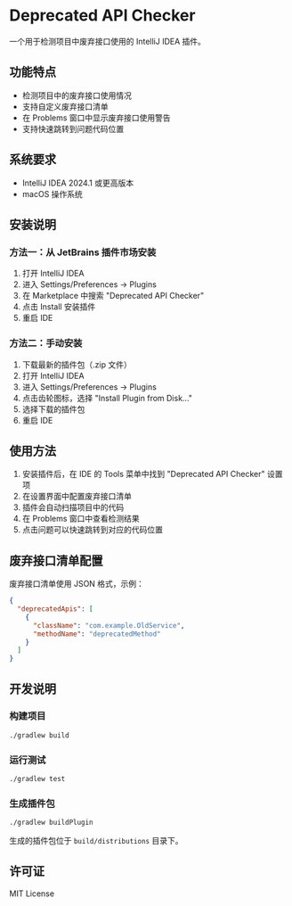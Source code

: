 # Deprecated API Checker

一个用于检测项目中废弃接口使用的 IntelliJ IDEA 插件。

## 功能特点

- 检测项目中的废弃接口使用情况
- 支持自定义废弃接口清单
- 在 Problems 窗口中显示废弃接口使用警告
- 支持快速跳转到问题代码位置

## 系统要求

- IntelliJ IDEA 2024.1 或更高版本
- macOS 操作系统

## 安装说明

### 方法一：从 JetBrains 插件市场安装

1. 打开 IntelliJ IDEA
2. 进入 Settings/Preferences -> Plugins
3. 在 Marketplace 中搜索 "Deprecated API Checker"
4. 点击 Install 安装插件
5. 重启 IDE

### 方法二：手动安装

1. 下载最新的插件包（.zip 文件）
2. 打开 IntelliJ IDEA
3. 进入 Settings/Preferences -> Plugins
4. 点击齿轮图标，选择 "Install Plugin from Disk..."
5. 选择下载的插件包
6. 重启 IDE

## 使用方法

1. 安装插件后，在 IDE 的 Tools 菜单中找到 "Deprecated API Checker" 设置项
2. 在设置界面中配置废弃接口清单
3. 插件会自动扫描项目中的代码
4. 在 Problems 窗口中查看检测结果
5. 点击问题可以快速跳转到对应的代码位置

## 废弃接口清单配置

废弃接口清单使用 JSON 格式，示例：

```json
{
  "deprecatedApis": [
    {
      "className": "com.example.OldService",
      "methodName": "deprecatedMethod"
    }
  ]
}
```

## 开发说明

### 构建项目

```bash
./gradlew build
```

### 运行测试

```bash
./gradlew test
```

### 生成插件包

```bash
./gradlew buildPlugin
```

生成的插件包位于 `build/distributions` 目录下。

## 许可证

MIT License 

